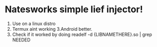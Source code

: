 # Natesworks simple lief injector!

1. Use on a linux distro
2. Termux aint working
3.Android better. 
4. Check if it worked by doing readelf -d {LIBNAMETHERE}.so | grep NEEDED
